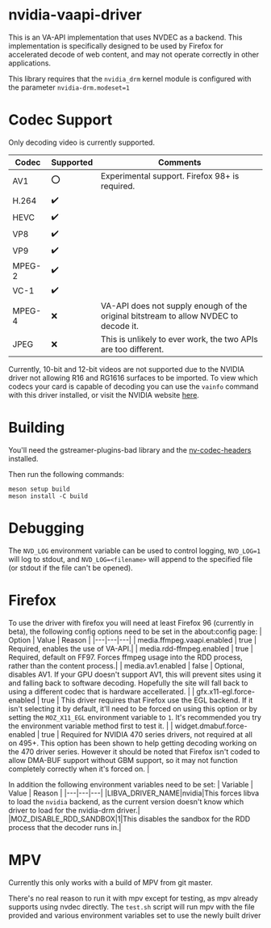 # nvidia-vaapi-driver

This is an VA-API implementation that uses NVDEC as a backend. This implementation is specifically designed to be used by Firefox for accelerated decode of web content, and may not operate correctly in other applications.

This library requires that the `nvidia_drm` kernel module is configured with the parameter `nvidia-drm.modeset=1`

# Codec Support

Only decoding video is currently supported.

| Codec | Supported | Comments |
|---|---|---|
|AV1|:o:|Experimental support. Firefox 98+ is required.|
|H.264|:heavy_check_mark:||
|HEVC|:heavy_check_mark:||
|VP8|:heavy_check_mark:||
|VP9|:heavy_check_mark:||
|MPEG-2|:heavy_check_mark:||
|VC-1|:heavy_check_mark:||
|MPEG-4|:x:|VA-API does not supply enough of the original bitstream to allow NVDEC to decode it.|
|JPEG|:x:|This is unlikely to ever work, the two APIs are too different.|

Currently, 10-bit and 12-bit videos are not supported due to the NVIDIA driver not allowing R16 and RG1616 surfaces to be imported.
To view which codecs your card is capable of decoding you can use the `vainfo` command with this driver installed, or visit the NVIDIA website [here](https://developer.nvidia.com/video-encode-and-decode-gpu-support-matrix-new#geforce).

# Building

You'll need the gstreamer-plugins-bad library and the [nv-codec-headers](https://git.videolan.org/?p=ffmpeg/nv-codec-headers.git) installed.

Then run the following commands:
```
meson setup build
meson install -C build
```

# Debugging

The `NVD_LOG` environment variable can be used to control logging, `NVD_LOG=1` will log to stdout, and `NVD_LOG=<filename>` will append to the specified file (or stdout if the file can't be opened).

# Firefox

To use the driver with firefox you will need at least Firefox 96 (currently in beta), the following config options need to be set in the about:config page:
| Option | Value | Reason |
|---|---|---|
| media.ffmpeg.vaapi.enabled | true | Required, enables the use of VA-API.|
| media.rdd-ffmpeg.enabled | true | Required, default on FF97. Forces ffmpeg usage into the RDD process, rather than the content process.|
| media.av1.enabled | false | Optional, disables AV1. If your GPU doesn't support AV1, this will prevent sites using it and falling back to software decoding. Hopefully the site will fall back to using a different codec that is hardware accellerated. |
| gfx.x11-egl.force-enabled | true | This driver requires that Firefox use the EGL backend. If it isn't selecting it by default, it'll need to be forced on using this option or by setting the `MOZ_X11_EGL` environment variable to `1`. It's recommended you try the environment variable method first to test it. |
| widget.dmabuf.force-enabled | true | Required for NVIDIA 470 series drivers, not required at all on 495+. This option has been shown to help getting decoding working on the 470 driver series. However it should be noted that Firefox isn't coded to allow DMA-BUF support without GBM support, so it may not function completely correctly when it's forced on. |

In addition the following environment variables need to be set:
| Variable | Value | Reason |
|---|---|---|
|LIBVA_DRIVER_NAME|nvidia|This forces libva to load the `nvidia` backend, as the current version doesn't know which driver to load for the nvidia-drm driver.|
|MOZ_DISABLE_RDD_SANDBOX|1|This disables the sandbox for the RDD process that the decoder runs in.|

# MPV

Currently this only works with a build of MPV from git master.

There's no real reason to run it with mpv except for testing, as mpv already supports using nvdec directly. The `test.sh` script will run mpv with the file provided and various environment variables set to use the newly built driver
